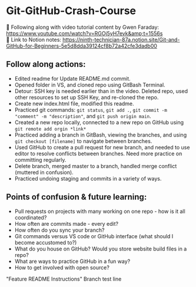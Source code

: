 # Git-GitHub-Crash-Course
🚩 Following along with video tutorial content by Gwen Faraday: https://www.youtube.com/watch?v=RGOj5yH7evk&amp;t=1556s  
📓 Link to Notion notes: https://ninth-technician-87a.notion.site/Git-and-GitHub-for-Beginners-5e5d8dda39124cf8b72a42cfe3dadb00

## Follow along actions: 
- Edited readme for Update README.md commit.
- Opened folder in VS, and cloned repo using GitBash Terminal.
- Detour: SSH key is needed earlier than in the video. Deleted repo, used other resources to set up SSH Key, and re-cloned the repo.
- Create new index.html file, modified this readme. 
- Practiced git commands:  `git status`, `git add .`, `git commit -m "comment" -m "description"`, and `git push origin main`.
- Created a new repo locally, connected to a new repo on GitHub using `git remote add orgin *link*`
- Practiced adding a branch in GitBash, viewing the branches, and using `git checkout [filename]` to navigate between branches.
- Used GitHub to create a pull request for new branch, and needed to use editor to resolve conflicts between branches. Need more practice on committing regularly.
- Delete branch, merged master to a branch, handled merge conflict (muttered in confusion).
- Practiced undoing staging and commits in a variety of ways. 

## Points of confusion & future learning:
- Pull requests on projects with many working on one repo - how is it all coordinated?
- How often are commits made - every edit?
- How often do you sync your branch?
- Git commands versus VS code or GitHub interface (what should I become accustomed to?)
- What do you house on GitHub? Would you store website build files in a repo?
- What are ways to practice GitHub in a fun way?
- How to get involved with open source?

"Feature README Instructions" Branch test line

